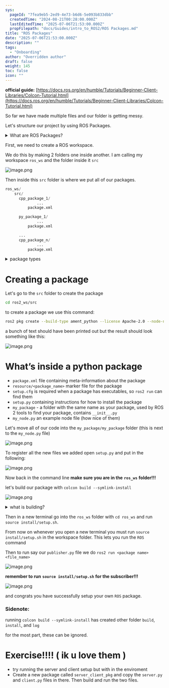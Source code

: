 ```yaml
---
sys:
  pageId: "7fea9eb5-2ed9-4e73-b6d6-5e093b833dbb"
  createdTime: "2024-08-21T00:28:00.000Z"
  lastEditedTime: "2025-07-06T21:53:00.000Z"
  propFilepath: "docs/Guides/intro_to_ROS2/ROS Packages.md"
title: "ROS Packages"
date: "2025-07-06T21:53:00.000Z"
description: ""
tags:
  - "Onboarding"
author: "Overridden author"
draft: false
weight: 145
toc: false
icon: ""
---
```


**official guide:** [https://docs.ros.org/en/humble/Tutorials/Beginner-Client-Libraries/Colcon-Tutorial.html](https://docs.ros.org/en/humble/Tutorials/Beginner-Client-Libraries/Colcon-Tutorial.html)

So far we have made multiple files and our folder is getting messy.

Let's structure our project by using ROS Packages.

<details>
      <summary>What are ROS Packages?</summary>
      ROS Packages are, as the name implies, packages of code that are highly sharable between ROS developers.
  </details>

First, we need to create a ROS workspace.

We do this by making 2 folders one inside another. I am calling my workspace `ros_ws` and the folder inside it `src`

![image.png](https://prod-files-secure.s3.us-west-2.amazonaws.com/d518164a-d88e-44d1-a4ee-3adb3bd8bce0/70706947-fd18-4537-a67b-e12946812d31/image.png?X-Amz-Algorithm=AWS4-HMAC-SHA256&X-Amz-Content-Sha256=UNSIGNED-PAYLOAD&X-Amz-Credential=ASIAZI2LB466VIHVZEQP%2F20250717%2Fus-west-2%2Fs3%2Faws4_request&X-Amz-Date=20250717T121721Z&X-Amz-Expires=3600&X-Amz-Security-Token=IQoJb3JpZ2luX2VjEFwaCXVzLXdlc3QtMiJHMEUCIQDPMJ3C%2BPvQwRkmoLHFwi0nZ4varpWY70p5VVJeGFZaSQIgKP97oL0oeNOZh3T4t7jOqmfuVF%2FjQF7VuALDGysV3uEq%2FwMIdRAAGgw2Mzc0MjMxODM4MDUiDFTo0dAVEvsAsaif7ircA%2F6KhNSyESBTnwXGFwXJFaDIAPGp6dhDr6sAE5gRDCzoMH1ioXywFAkIjMj7HkqbWTbxXZdutZljkkw2Lg6%2BLYrTCQsTC77tNcN7VDUmPa8ACflLjsxu4srhdvvf55ANtmuAMDIP40hNpqFGmhuAcb8HyBVHxqTov07HXgiIBdDouflISTwvfvmxA%2BeZSKjvmHq75qBOhNnEWW%2BRWMwp9r7W4uHRm2q%2BOjq0%2FCxSbCyjkBYr4W7AtDdMC2l9dY9Oz3RiSo2OZAMEiuLxcl0UhG%2B39ZxJVwH8NiBI9uV8V3IYl28862tLNZZTNscpRwRSykCgtRDYLgERAIiktn6OVNmHgc19qNuVOAjkWgJ3%2FRUTENJaXnaDsBsIo5WdldJsCmsdjo5zjFEL8%2BNVENBEgNgssPI7Q%2B7a06%2FytbVuM9GeNyslcmWhdjxQSXenAJNVKK4unlm9LHrBTGIybj56WlIFXdZhzRqkM8q9SL9C5%2B9bvOWolImeBQeVG2WWZPJJUXeZqQG9II3iYkOUKV2ljzJTjmSsK%2F9WpwprrwET26FGH15RQIoFr%2BapgFUrTwUqf%2BUVaMkpSS3kTmhqBkIEpjWkiPbF7zFoBEicdj8xwtLphdnIZAc1xlNI1exyMMK848MGOqUBBixrwMV6GKU7CPxXm22QhG%2BhPpze9srpZdo8NVAg4lXahEss9%2BvOLAggxRiFSf4s16yKlA2pn%2B0RojC3Uh6EzMhYe%2F5qPNu4%2FCgmPyIZxkPLLs6l5Q8ojAplu6lleRW%2BQbmzuPHrbwGFL0%2FmLdDSg0bo2sblU8KjjvjMCbhNdELraA9c6dEpXMLWDZ6izV6XrVVMWVo%2FQHHlqjTnezJvTVgm%2BSXb&X-Amz-Signature=b5108bdec207848930b3ec2244ca793a898c5dc6eb6a0c2f48e7ce678b580b35&X-Amz-SignedHeaders=host&x-amz-checksum-mode=ENABLED&x-id=GetObject)

Then inside this `src` folder is where we put all of our packages.

```python
ros_ws/
    src/
      cpp_package_1/
		      ...
          package.xml

      py_package_1/
		      ...
          package.xml

      ...
      cpp_package_n/
		      ...
          package.xml

```

<details>

<summary>package types</summary>

packages can be either `C++` or python.

the intern file structure is different for each but for this guide we will stick to creating python packages

</details>

# Creating a package

Let's go to the `src` folder to create the package

```bash
cd ros2_ws/src
```

to create a package we use this command:

```bash
ros2 pkg create --build-type ament_python --license Apache-2.0 --node-name my_node my_package
```

a bunch of text should have been printed out but the result should look something like this:

![image.png](https://prod-files-secure.s3.us-west-2.amazonaws.com/d518164a-d88e-44d1-a4ee-3adb3bd8bce0/e6cf1e3f-8512-4a3e-b131-079f800bf3e8/image.png?X-Amz-Algorithm=AWS4-HMAC-SHA256&X-Amz-Content-Sha256=UNSIGNED-PAYLOAD&X-Amz-Credential=ASIAZI2LB466VIHVZEQP%2F20250717%2Fus-west-2%2Fs3%2Faws4_request&X-Amz-Date=20250717T121721Z&X-Amz-Expires=3600&X-Amz-Security-Token=IQoJb3JpZ2luX2VjEFwaCXVzLXdlc3QtMiJHMEUCIQDPMJ3C%2BPvQwRkmoLHFwi0nZ4varpWY70p5VVJeGFZaSQIgKP97oL0oeNOZh3T4t7jOqmfuVF%2FjQF7VuALDGysV3uEq%2FwMIdRAAGgw2Mzc0MjMxODM4MDUiDFTo0dAVEvsAsaif7ircA%2F6KhNSyESBTnwXGFwXJFaDIAPGp6dhDr6sAE5gRDCzoMH1ioXywFAkIjMj7HkqbWTbxXZdutZljkkw2Lg6%2BLYrTCQsTC77tNcN7VDUmPa8ACflLjsxu4srhdvvf55ANtmuAMDIP40hNpqFGmhuAcb8HyBVHxqTov07HXgiIBdDouflISTwvfvmxA%2BeZSKjvmHq75qBOhNnEWW%2BRWMwp9r7W4uHRm2q%2BOjq0%2FCxSbCyjkBYr4W7AtDdMC2l9dY9Oz3RiSo2OZAMEiuLxcl0UhG%2B39ZxJVwH8NiBI9uV8V3IYl28862tLNZZTNscpRwRSykCgtRDYLgERAIiktn6OVNmHgc19qNuVOAjkWgJ3%2FRUTENJaXnaDsBsIo5WdldJsCmsdjo5zjFEL8%2BNVENBEgNgssPI7Q%2B7a06%2FytbVuM9GeNyslcmWhdjxQSXenAJNVKK4unlm9LHrBTGIybj56WlIFXdZhzRqkM8q9SL9C5%2B9bvOWolImeBQeVG2WWZPJJUXeZqQG9II3iYkOUKV2ljzJTjmSsK%2F9WpwprrwET26FGH15RQIoFr%2BapgFUrTwUqf%2BUVaMkpSS3kTmhqBkIEpjWkiPbF7zFoBEicdj8xwtLphdnIZAc1xlNI1exyMMK848MGOqUBBixrwMV6GKU7CPxXm22QhG%2BhPpze9srpZdo8NVAg4lXahEss9%2BvOLAggxRiFSf4s16yKlA2pn%2B0RojC3Uh6EzMhYe%2F5qPNu4%2FCgmPyIZxkPLLs6l5Q8ojAplu6lleRW%2BQbmzuPHrbwGFL0%2FmLdDSg0bo2sblU8KjjvjMCbhNdELraA9c6dEpXMLWDZ6izV6XrVVMWVo%2FQHHlqjTnezJvTVgm%2BSXb&X-Amz-Signature=73789c0e51d6b47cf8fccf6833b7e6388c29d64de28d127fb7444eaf188795b4&X-Amz-SignedHeaders=host&x-amz-checksum-mode=ENABLED&x-id=GetObject)

# What’s inside a python package

- `package.xml` file containing meta-information about the package
- `resource/<package_name>` marker file for the package
- `setup.cfg` is required when a package has executables, so `ros2 run` can find them
- `setup.py` containing instructions for how to install the package
- `my_package` - a folder with the same name as your package, used by ROS 2 tools to find your package, contains `__init__.py`
- `my_node.py` an example node file (how nice of them)

Let's move all of our code into the `my_package/my_package` folder (this is next to the `my_node.py` file)

![image.png](https://prod-files-secure.s3.us-west-2.amazonaws.com/d518164a-d88e-44d1-a4ee-3adb3bd8bce0/9ce58f11-0da9-4d3e-b86d-506a9685d378/image.png?X-Amz-Algorithm=AWS4-HMAC-SHA256&X-Amz-Content-Sha256=UNSIGNED-PAYLOAD&X-Amz-Credential=ASIAZI2LB466VIHVZEQP%2F20250717%2Fus-west-2%2Fs3%2Faws4_request&X-Amz-Date=20250717T121721Z&X-Amz-Expires=3600&X-Amz-Security-Token=IQoJb3JpZ2luX2VjEFwaCXVzLXdlc3QtMiJHMEUCIQDPMJ3C%2BPvQwRkmoLHFwi0nZ4varpWY70p5VVJeGFZaSQIgKP97oL0oeNOZh3T4t7jOqmfuVF%2FjQF7VuALDGysV3uEq%2FwMIdRAAGgw2Mzc0MjMxODM4MDUiDFTo0dAVEvsAsaif7ircA%2F6KhNSyESBTnwXGFwXJFaDIAPGp6dhDr6sAE5gRDCzoMH1ioXywFAkIjMj7HkqbWTbxXZdutZljkkw2Lg6%2BLYrTCQsTC77tNcN7VDUmPa8ACflLjsxu4srhdvvf55ANtmuAMDIP40hNpqFGmhuAcb8HyBVHxqTov07HXgiIBdDouflISTwvfvmxA%2BeZSKjvmHq75qBOhNnEWW%2BRWMwp9r7W4uHRm2q%2BOjq0%2FCxSbCyjkBYr4W7AtDdMC2l9dY9Oz3RiSo2OZAMEiuLxcl0UhG%2B39ZxJVwH8NiBI9uV8V3IYl28862tLNZZTNscpRwRSykCgtRDYLgERAIiktn6OVNmHgc19qNuVOAjkWgJ3%2FRUTENJaXnaDsBsIo5WdldJsCmsdjo5zjFEL8%2BNVENBEgNgssPI7Q%2B7a06%2FytbVuM9GeNyslcmWhdjxQSXenAJNVKK4unlm9LHrBTGIybj56WlIFXdZhzRqkM8q9SL9C5%2B9bvOWolImeBQeVG2WWZPJJUXeZqQG9II3iYkOUKV2ljzJTjmSsK%2F9WpwprrwET26FGH15RQIoFr%2BapgFUrTwUqf%2BUVaMkpSS3kTmhqBkIEpjWkiPbF7zFoBEicdj8xwtLphdnIZAc1xlNI1exyMMK848MGOqUBBixrwMV6GKU7CPxXm22QhG%2BhPpze9srpZdo8NVAg4lXahEss9%2BvOLAggxRiFSf4s16yKlA2pn%2B0RojC3Uh6EzMhYe%2F5qPNu4%2FCgmPyIZxkPLLs6l5Q8ojAplu6lleRW%2BQbmzuPHrbwGFL0%2FmLdDSg0bo2sblU8KjjvjMCbhNdELraA9c6dEpXMLWDZ6izV6XrVVMWVo%2FQHHlqjTnezJvTVgm%2BSXb&X-Amz-Signature=e732c2ee116f3fd8995bd77d01a686d0f192f8c05873c10d2d2970658d0d53af&X-Amz-SignedHeaders=host&x-amz-checksum-mode=ENABLED&x-id=GetObject)

To register all the new files we added open `setup.py` and put in the following:

![image.png](https://prod-files-secure.s3.us-west-2.amazonaws.com/d518164a-d88e-44d1-a4ee-3adb3bd8bce0/1cd7c262-4cae-4496-9d75-c178537d24a2/image.png?X-Amz-Algorithm=AWS4-HMAC-SHA256&X-Amz-Content-Sha256=UNSIGNED-PAYLOAD&X-Amz-Credential=ASIAZI2LB466VIHVZEQP%2F20250717%2Fus-west-2%2Fs3%2Faws4_request&X-Amz-Date=20250717T121721Z&X-Amz-Expires=3600&X-Amz-Security-Token=IQoJb3JpZ2luX2VjEFwaCXVzLXdlc3QtMiJHMEUCIQDPMJ3C%2BPvQwRkmoLHFwi0nZ4varpWY70p5VVJeGFZaSQIgKP97oL0oeNOZh3T4t7jOqmfuVF%2FjQF7VuALDGysV3uEq%2FwMIdRAAGgw2Mzc0MjMxODM4MDUiDFTo0dAVEvsAsaif7ircA%2F6KhNSyESBTnwXGFwXJFaDIAPGp6dhDr6sAE5gRDCzoMH1ioXywFAkIjMj7HkqbWTbxXZdutZljkkw2Lg6%2BLYrTCQsTC77tNcN7VDUmPa8ACflLjsxu4srhdvvf55ANtmuAMDIP40hNpqFGmhuAcb8HyBVHxqTov07HXgiIBdDouflISTwvfvmxA%2BeZSKjvmHq75qBOhNnEWW%2BRWMwp9r7W4uHRm2q%2BOjq0%2FCxSbCyjkBYr4W7AtDdMC2l9dY9Oz3RiSo2OZAMEiuLxcl0UhG%2B39ZxJVwH8NiBI9uV8V3IYl28862tLNZZTNscpRwRSykCgtRDYLgERAIiktn6OVNmHgc19qNuVOAjkWgJ3%2FRUTENJaXnaDsBsIo5WdldJsCmsdjo5zjFEL8%2BNVENBEgNgssPI7Q%2B7a06%2FytbVuM9GeNyslcmWhdjxQSXenAJNVKK4unlm9LHrBTGIybj56WlIFXdZhzRqkM8q9SL9C5%2B9bvOWolImeBQeVG2WWZPJJUXeZqQG9II3iYkOUKV2ljzJTjmSsK%2F9WpwprrwET26FGH15RQIoFr%2BapgFUrTwUqf%2BUVaMkpSS3kTmhqBkIEpjWkiPbF7zFoBEicdj8xwtLphdnIZAc1xlNI1exyMMK848MGOqUBBixrwMV6GKU7CPxXm22QhG%2BhPpze9srpZdo8NVAg4lXahEss9%2BvOLAggxRiFSf4s16yKlA2pn%2B0RojC3Uh6EzMhYe%2F5qPNu4%2FCgmPyIZxkPLLs6l5Q8ojAplu6lleRW%2BQbmzuPHrbwGFL0%2FmLdDSg0bo2sblU8KjjvjMCbhNdELraA9c6dEpXMLWDZ6izV6XrVVMWVo%2FQHHlqjTnezJvTVgm%2BSXb&X-Amz-Signature=6f967ee25d142266db33a0d9e8b3346a32f6845f7edb78eaeb4232ffafe8baac&X-Amz-SignedHeaders=host&x-amz-checksum-mode=ENABLED&x-id=GetObject)

Now back in the command line **make sure you are in the** **`ros_ws`** **folder!!!**

let's build our package with `colcon build --symlink-install`

![image.png](https://prod-files-secure.s3.us-west-2.amazonaws.com/d518164a-d88e-44d1-a4ee-3adb3bd8bce0/2f2a0d27-b173-48fd-b189-5f5c0ce65619/image.png?X-Amz-Algorithm=AWS4-HMAC-SHA256&X-Amz-Content-Sha256=UNSIGNED-PAYLOAD&X-Amz-Credential=ASIAZI2LB466VIHVZEQP%2F20250717%2Fus-west-2%2Fs3%2Faws4_request&X-Amz-Date=20250717T121721Z&X-Amz-Expires=3600&X-Amz-Security-Token=IQoJb3JpZ2luX2VjEFwaCXVzLXdlc3QtMiJHMEUCIQDPMJ3C%2BPvQwRkmoLHFwi0nZ4varpWY70p5VVJeGFZaSQIgKP97oL0oeNOZh3T4t7jOqmfuVF%2FjQF7VuALDGysV3uEq%2FwMIdRAAGgw2Mzc0MjMxODM4MDUiDFTo0dAVEvsAsaif7ircA%2F6KhNSyESBTnwXGFwXJFaDIAPGp6dhDr6sAE5gRDCzoMH1ioXywFAkIjMj7HkqbWTbxXZdutZljkkw2Lg6%2BLYrTCQsTC77tNcN7VDUmPa8ACflLjsxu4srhdvvf55ANtmuAMDIP40hNpqFGmhuAcb8HyBVHxqTov07HXgiIBdDouflISTwvfvmxA%2BeZSKjvmHq75qBOhNnEWW%2BRWMwp9r7W4uHRm2q%2BOjq0%2FCxSbCyjkBYr4W7AtDdMC2l9dY9Oz3RiSo2OZAMEiuLxcl0UhG%2B39ZxJVwH8NiBI9uV8V3IYl28862tLNZZTNscpRwRSykCgtRDYLgERAIiktn6OVNmHgc19qNuVOAjkWgJ3%2FRUTENJaXnaDsBsIo5WdldJsCmsdjo5zjFEL8%2BNVENBEgNgssPI7Q%2B7a06%2FytbVuM9GeNyslcmWhdjxQSXenAJNVKK4unlm9LHrBTGIybj56WlIFXdZhzRqkM8q9SL9C5%2B9bvOWolImeBQeVG2WWZPJJUXeZqQG9II3iYkOUKV2ljzJTjmSsK%2F9WpwprrwET26FGH15RQIoFr%2BapgFUrTwUqf%2BUVaMkpSS3kTmhqBkIEpjWkiPbF7zFoBEicdj8xwtLphdnIZAc1xlNI1exyMMK848MGOqUBBixrwMV6GKU7CPxXm22QhG%2BhPpze9srpZdo8NVAg4lXahEss9%2BvOLAggxRiFSf4s16yKlA2pn%2B0RojC3Uh6EzMhYe%2F5qPNu4%2FCgmPyIZxkPLLs6l5Q8ojAplu6lleRW%2BQbmzuPHrbwGFL0%2FmLdDSg0bo2sblU8KjjvjMCbhNdELraA9c6dEpXMLWDZ6izV6XrVVMWVo%2FQHHlqjTnezJvTVgm%2BSXb&X-Amz-Signature=c4dd83ff0b3b9b593834aed4c280ba46207f090bb755323193fc6a4bdc2038ae&X-Amz-SignedHeaders=host&x-amz-checksum-mode=ENABLED&x-id=GetObject)

<details>

<summary>what is building?</summary>

if you are a CS major at Rose-Hulman you will learn the answer to this in CSSE132

but TLDR; is it combines all the code files into one program that can be run easily 

</details>

Then in a new terminal go into the `ros_ws` folder with `cd ros_ws` and run `source install/setup.sh`. 

From now on whenever you open a new terminal you must run `source install/setup.sh` in the workspace folder. This lets you run the `ROS` command

Then to run say our `publisher.py` file we do `ros2 run <package name> <file_name>`

![image.png](https://prod-files-secure.s3.us-west-2.amazonaws.com/d518164a-d88e-44d1-a4ee-3adb3bd8bce0/4f4b1219-3a44-4632-aa0a-ce3471699f59/image.png?X-Amz-Algorithm=AWS4-HMAC-SHA256&X-Amz-Content-Sha256=UNSIGNED-PAYLOAD&X-Amz-Credential=ASIAZI2LB466VIHVZEQP%2F20250717%2Fus-west-2%2Fs3%2Faws4_request&X-Amz-Date=20250717T121721Z&X-Amz-Expires=3600&X-Amz-Security-Token=IQoJb3JpZ2luX2VjEFwaCXVzLXdlc3QtMiJHMEUCIQDPMJ3C%2BPvQwRkmoLHFwi0nZ4varpWY70p5VVJeGFZaSQIgKP97oL0oeNOZh3T4t7jOqmfuVF%2FjQF7VuALDGysV3uEq%2FwMIdRAAGgw2Mzc0MjMxODM4MDUiDFTo0dAVEvsAsaif7ircA%2F6KhNSyESBTnwXGFwXJFaDIAPGp6dhDr6sAE5gRDCzoMH1ioXywFAkIjMj7HkqbWTbxXZdutZljkkw2Lg6%2BLYrTCQsTC77tNcN7VDUmPa8ACflLjsxu4srhdvvf55ANtmuAMDIP40hNpqFGmhuAcb8HyBVHxqTov07HXgiIBdDouflISTwvfvmxA%2BeZSKjvmHq75qBOhNnEWW%2BRWMwp9r7W4uHRm2q%2BOjq0%2FCxSbCyjkBYr4W7AtDdMC2l9dY9Oz3RiSo2OZAMEiuLxcl0UhG%2B39ZxJVwH8NiBI9uV8V3IYl28862tLNZZTNscpRwRSykCgtRDYLgERAIiktn6OVNmHgc19qNuVOAjkWgJ3%2FRUTENJaXnaDsBsIo5WdldJsCmsdjo5zjFEL8%2BNVENBEgNgssPI7Q%2B7a06%2FytbVuM9GeNyslcmWhdjxQSXenAJNVKK4unlm9LHrBTGIybj56WlIFXdZhzRqkM8q9SL9C5%2B9bvOWolImeBQeVG2WWZPJJUXeZqQG9II3iYkOUKV2ljzJTjmSsK%2F9WpwprrwET26FGH15RQIoFr%2BapgFUrTwUqf%2BUVaMkpSS3kTmhqBkIEpjWkiPbF7zFoBEicdj8xwtLphdnIZAc1xlNI1exyMMK848MGOqUBBixrwMV6GKU7CPxXm22QhG%2BhPpze9srpZdo8NVAg4lXahEss9%2BvOLAggxRiFSf4s16yKlA2pn%2B0RojC3Uh6EzMhYe%2F5qPNu4%2FCgmPyIZxkPLLs6l5Q8ojAplu6lleRW%2BQbmzuPHrbwGFL0%2FmLdDSg0bo2sblU8KjjvjMCbhNdELraA9c6dEpXMLWDZ6izV6XrVVMWVo%2FQHHlqjTnezJvTVgm%2BSXb&X-Amz-Signature=af4ce31a40cfd0370fa96b6a63ad20f1f2cbcb74edb73081a77e90556085e7a7&X-Amz-SignedHeaders=host&x-amz-checksum-mode=ENABLED&x-id=GetObject)

**remember to run** **`source install/setup.sh`** **for the subscriber!!!**

![image.png](https://prod-files-secure.s3.us-west-2.amazonaws.com/d518164a-d88e-44d1-a4ee-3adb3bd8bce0/02121119-dad4-49ec-8356-c956108b4243/image.png?X-Amz-Algorithm=AWS4-HMAC-SHA256&X-Amz-Content-Sha256=UNSIGNED-PAYLOAD&X-Amz-Credential=ASIAZI2LB466VIHVZEQP%2F20250717%2Fus-west-2%2Fs3%2Faws4_request&X-Amz-Date=20250717T121721Z&X-Amz-Expires=3600&X-Amz-Security-Token=IQoJb3JpZ2luX2VjEFwaCXVzLXdlc3QtMiJHMEUCIQDPMJ3C%2BPvQwRkmoLHFwi0nZ4varpWY70p5VVJeGFZaSQIgKP97oL0oeNOZh3T4t7jOqmfuVF%2FjQF7VuALDGysV3uEq%2FwMIdRAAGgw2Mzc0MjMxODM4MDUiDFTo0dAVEvsAsaif7ircA%2F6KhNSyESBTnwXGFwXJFaDIAPGp6dhDr6sAE5gRDCzoMH1ioXywFAkIjMj7HkqbWTbxXZdutZljkkw2Lg6%2BLYrTCQsTC77tNcN7VDUmPa8ACflLjsxu4srhdvvf55ANtmuAMDIP40hNpqFGmhuAcb8HyBVHxqTov07HXgiIBdDouflISTwvfvmxA%2BeZSKjvmHq75qBOhNnEWW%2BRWMwp9r7W4uHRm2q%2BOjq0%2FCxSbCyjkBYr4W7AtDdMC2l9dY9Oz3RiSo2OZAMEiuLxcl0UhG%2B39ZxJVwH8NiBI9uV8V3IYl28862tLNZZTNscpRwRSykCgtRDYLgERAIiktn6OVNmHgc19qNuVOAjkWgJ3%2FRUTENJaXnaDsBsIo5WdldJsCmsdjo5zjFEL8%2BNVENBEgNgssPI7Q%2B7a06%2FytbVuM9GeNyslcmWhdjxQSXenAJNVKK4unlm9LHrBTGIybj56WlIFXdZhzRqkM8q9SL9C5%2B9bvOWolImeBQeVG2WWZPJJUXeZqQG9II3iYkOUKV2ljzJTjmSsK%2F9WpwprrwET26FGH15RQIoFr%2BapgFUrTwUqf%2BUVaMkpSS3kTmhqBkIEpjWkiPbF7zFoBEicdj8xwtLphdnIZAc1xlNI1exyMMK848MGOqUBBixrwMV6GKU7CPxXm22QhG%2BhPpze9srpZdo8NVAg4lXahEss9%2BvOLAggxRiFSf4s16yKlA2pn%2B0RojC3Uh6EzMhYe%2F5qPNu4%2FCgmPyIZxkPLLs6l5Q8ojAplu6lleRW%2BQbmzuPHrbwGFL0%2FmLdDSg0bo2sblU8KjjvjMCbhNdELraA9c6dEpXMLWDZ6izV6XrVVMWVo%2FQHHlqjTnezJvTVgm%2BSXb&X-Amz-Signature=481fb4d9d144b16c3c13e93832b6af847b21e42d7022b1e44c5923f82ac57353&X-Amz-SignedHeaders=host&x-amz-checksum-mode=ENABLED&x-id=GetObject)

and congrats you have successfully setup your own `ROS` package.

### Sidenote:

running `colcon build --symlink-install` has created other folder `build`, `install`, and `log`

for the most part, these can be ignored.

# Exercise!!!! ( ik u love them )

- try running the server and client setup but with in the enviroment
- Create a new package called `server_client_pkg` and copy the `server.py` and `client.py` files in there. Then build and run the two files.
